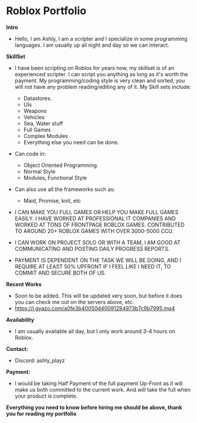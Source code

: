 # Roblox Portfolio

**Intro**
* Hello, I am Ashly, I am a scripter and I specialize in some programming languages. I am usually up all night and day so we can interact. 

**SkillSet**
* I have been scripting on Roblox for years now, my skillset is of an experienced scripter. I can script you anything as long as it's worth the payment. My programming/coding style is very clean and sorted, you will not have any problem reading/editing any of it. My Skill sets include:
  * Datastores.
  * UIs
  * Weapons
  * Vehicles
  * Sea, Water stuff
  * Full Games
  * Complex Modules
  * Everything else you need can be done.
* Can code in:
  * Object Oriented Programming.
  * Normal Style
  * Modules, Functional Style
* Can also use all the frameworks such as:
  * Maid, Promise, knit, etc
 
* I CAN MAKE YOU FULL GAMES OR HELP YOU MAKE FULL GAMES EASILY. I HAVE WORKED AT PROFESSIONAL IT COMPANIES AND WORKED AT TONS OF FRONTPAGE ROBLOX GAMES. CONTRIBUTED TO AROUND 20+ ROBLOX GAMES WITH OVER 3000-5000 CCU.
* I CAN WORK ON PROJECT SOLO OR WITH A TEAM, I AM GOOD AT COMMUNICATING AND POSTING DAILY PROGRESS REPORTS.
* PAYMENT IS DEPENDENT ON THE TASK WE WILL BE DOING, AND I REQUIRE AT LEAST 50% UPFRONT IF I FEEL LIKE I NEED IT, TO COMMIT AND SECURE BOTH OF US.

**Recent Works**
* Soon to be added. This will be updated very soon, but before it does you can check me out on the servers above, etc.
* https://i.gyazo.com/a0fe3b40050d40091284973b7c9b7995.mp4

**Availability**
* I am usually available all day, but I only work around 3-4 hours on Roblox.

**Contact:**
* Discord: ashly_playz

**Payment:**
* I would be taking Half Payment of the full payment Up-Front as it will make us both committed to the current work. And will take the full when your product is complete.

**Everything you need to know before hiring me should be above, thank you for reading my portfolio**
